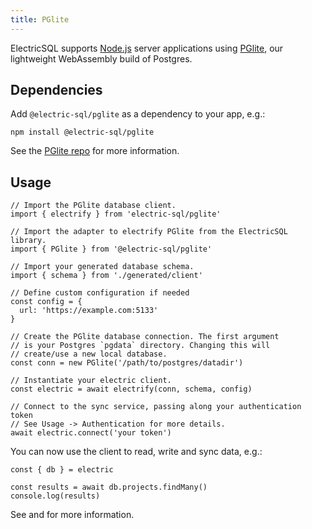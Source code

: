 ```yaml
---
title: PGlite
---
```


ElectricSQL supports [Node.js](https://nodejs.org) server applications using [PGlite](https://github.com/electric-sql/pglite/), our lightweight WebAssembly build of Postgres.

## Dependencies

Add `@electric-sql/pglite` as a dependency to your app, e.g.:

```shell
npm install @electric-sql/pglite
```

See the [PGlite repo](https://github.com/electric-sql/pglite/) for more information.

## Usage

```tsx
// Import the PGlite database client.
import { electrify } from 'electric-sql/pglite'

// Import the adapter to electrify PGlite from the ElectricSQL library.
import { PGlite } from '@electric-sql/pglite'

// Import your generated database schema.
import { schema } from './generated/client'

// Define custom configuration if needed
const config = {
  url: 'https://example.com:5133'
}

// Create the PGlite database connection. The first argument
// is your Postgres `pgdata` directory. Changing this will 
// create/use a new local database.
const conn = new PGlite('/path/to/postgres/datadir')

// Instantiate your electric client.
const electric = await electrify(conn, schema, config)

// Connect to the sync service, passing along your authentication token
// See Usage -> Authentication for more details.
await electric.connect('your token')
```

You can now use the client to read, write and sync data, e.g.:

```tsx
const { db } = electric

const results = await db.projects.findMany()
console.log(results)
```

See <DocPageLink path="usage/data-access" /> and <DocPageLink path="integrations/frontend" /> for more information.
